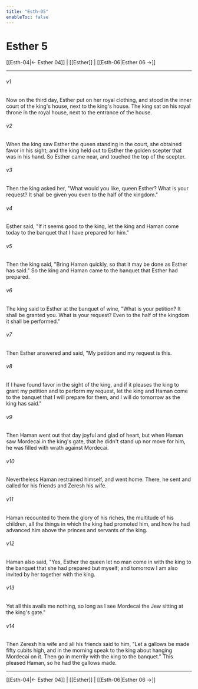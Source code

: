 ```yaml
---
title: "Esth-05"
enableToc: false
---
```

# Esther 5

[[Esth-04|← Esther 04]] | [[Esther]] | [[Esth-06|Esther 06 →]]
***



###### v1 
Now on the third day, Esther put on her royal clothing, and stood in the inner court of the king's house, next to the king's house. The king sat on his royal throne in the royal house, next to the entrance of the house. 

###### v2 
When the king saw Esther the queen standing in the court, she obtained favor in his sight; and the king held out to Esther the golden scepter that was in his hand. So Esther came near, and touched the top of the scepter. 

###### v3 
Then the king asked her, "What would you like, queen Esther? What is your request? It shall be given you even to the half of the kingdom." 

###### v4 
Esther said, "If it seems good to the king, let the king and Haman come today to the banquet that I have prepared for him." 

###### v5 
Then the king said, "Bring Haman quickly, so that it may be done as Esther has said." So the king and Haman came to the banquet that Esther had prepared. 

###### v6 
The king said to Esther at the banquet of wine, "What is your petition? It shall be granted you. What is your request? Even to the half of the kingdom it shall be performed." 

###### v7 
Then Esther answered and said, "My petition and my request is this. 

###### v8 
If I have found favor in the sight of the king, and if it pleases the king to grant my petition and to perform my request, let the king and Haman come to the banquet that I will prepare for them, and I will do tomorrow as the king has said." 

###### v9 
Then Haman went out that day joyful and glad of heart, but when Haman saw Mordecai in the king's gate, that he didn't stand up nor move for him, he was filled with wrath against Mordecai. 

###### v10 
Nevertheless Haman restrained himself, and went home. There, he sent and called for his friends and Zeresh his wife. 

###### v11 
Haman recounted to them the glory of his riches, the multitude of his children, all the things in which the king had promoted him, and how he had advanced him above the princes and servants of the king. 

###### v12 
Haman also said, "Yes, Esther the queen let no man come in with the king to the banquet that she had prepared but myself; and tomorrow I am also invited by her together with the king. 

###### v13 
Yet all this avails me nothing, so long as I see Mordecai the Jew sitting at the king's gate." 

###### v14 
Then Zeresh his wife and all his friends said to him, "Let a gallows be made fifty cubits high, and in the morning speak to the king about hanging Mordecai on it. Then go in merrily with the king to the banquet." This pleased Haman, so he had the gallows made.

***
[[Esth-04|← Esther 04]] | [[Esther]] | [[Esth-06|Esther 06 →]]
